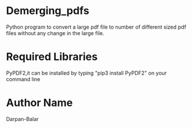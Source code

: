 # Demerging_pdfs
Python program to convert a large pdf file to number of different sized pdf files without any change in the large file.

# Required Libraries
PyPDF2,it can be installed by typing "pip3 install PyPDF2" on your command line

# Author Name
Darpan-Balar


